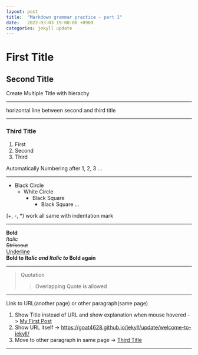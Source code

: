 ```yaml
---
layout: post
title:  "Markdown grammar practice - part 1"
date:   2022-03-03 19:00:00 +0900
categories: jekyll update
---
```


# First Title
## Second Title
Create Multiple Title with hierachy

---
horizontal line between second and third title

---
### Third Title

1. First
2. Second
3. Third

Automatically Numbering after 1, 2, 3 ...

---
+ Black Circle
  + White Circle
    + Black Square
      + Black Square ...

(+, -, *) work all same with indentation mark

---
__Bold__  
_Italic_  
~~Strikeout~~  
<u>Underline</u>  
__Bold to *Italic and Italic to* Bold again__

---
> Quotation
>> Overlapping Quote is allowed

---
Link to URL(another page) or other paragraph(same page)  
1. Show Title instead of URL and show explanation when mouse hovered -> [My First Post](https://goat4628.github.io/jekyll/update/welcome-to-jekyll/ "Mouse Hovered Comment")
2. Show URL itself -> <https://goat4628.github.io/jekyll/update/welcome-to-jekyll/>
3. Move to other paragraph in same page -> [Third Title](#third-title)

---
